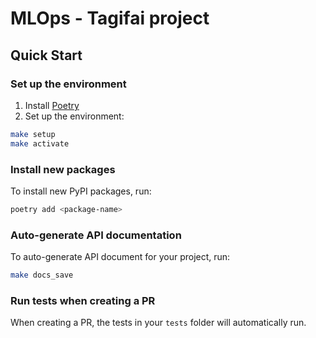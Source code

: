 
# MLOps - Tagifai project
## Quick Start
### Set up the environment
1. Install [Poetry](https://python-poetry.org/docs/#installation)
2. Set up the environment:
```bash
make setup
make activate
```
### Install new packages
To install new PyPI packages, run:
```bash
poetry add <package-name>
```
### Auto-generate API documentation

To auto-generate API document for your project, run:

```bash
make docs_save
```

### Run tests when creating a PR
When creating a PR, the tests in your `tests` folder will automatically run. 
